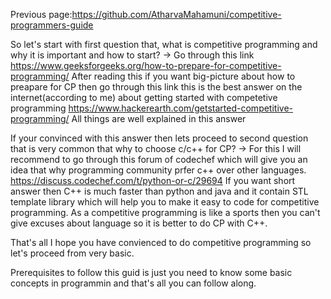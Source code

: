 Previous page:https://github.com/AtharvaMahamuni/competitive-programmers-guide


So let's start with first question that, what is competitive programming and why it is important and how to start?
-> Go through this link https://www.geeksforgeeks.org/how-to-prepare-for-competitive-programming/
After reading this if you want big-picture about how to preapare for CP then go through this link this is the best answer on the internet(according to me)
about getting started with competetive programming https://www.hackerearth.com/getstarted-competitive-programming/
All things are well explained in this answer 

If your convinced with this answer then lets proceed to second question that is very common that why to choose c/c++ for CP?
-> For this I will recommend to go through this forum of codechef which will give you an idea that why programming community
prfer c++ over other languages. https://discuss.codechef.com/t/python-or-c/29694
If you want short answer then C++ is much faster than python and java and it contain STL template library which will help you to 
make it easy to code for competitive programming.
As a competitive programming is like a sports then you can't give excuses about language so it is better to do CP with C++.

That's all I hope you have convienced to do competitive programming so let's proceed from very basic.

Prerequisites to follow this guid is just you need to know some basic concepts in programmin and that's all you can follow along.
